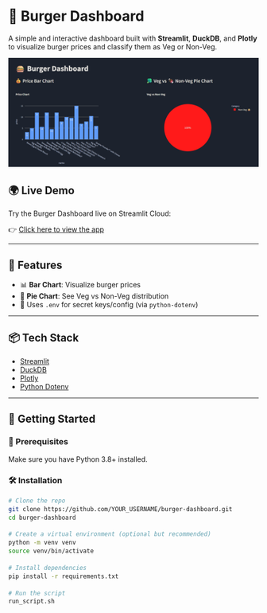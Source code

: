 # 🍔 Burger Dashboard

A simple and interactive dashboard built with **Streamlit**, **DuckDB**, and **Plotly** to visualize burger prices and classify them as Veg or Non-Veg.

![Dashboard Preview](dashboard.png)

## 🌍 Live Demo

Try the Burger Dashboard live on Streamlit Cloud:

👉 [Click here to view the app](https://your-username-burger-dashboard.streamlit.app)


---

## 🚀 Features

- 📊 **Bar Chart**: Visualize burger prices
- 🥦 **Pie Chart**: See Veg vs Non-Veg distribution
- 🔐 Uses `.env` for secret keys/config (via `python-dotenv`)

---

## 📦 Tech Stack

- [Streamlit](https://streamlit.io/)
- [DuckDB](https://duckdb.org/)
- [Plotly](https://plotly.com/python/)
- [Python Dotenv](https://pypi.org/project/python-dotenv/)

---

## 🧪 Getting Started

### 🔧 Prerequisites

Make sure you have Python 3.8+ installed.

### 🛠️ Installation

```bash
# Clone the repo
git clone https://github.com/YOUR_USERNAME/burger-dashboard.git
cd burger-dashboard

# Create a virtual environment (optional but recommended)
python -m venv venv
source venv/bin/activate

# Install dependencies
pip install -r requirements.txt

# Run the script
run_script.sh

